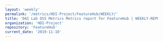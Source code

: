 ```yaml
---
layout: 'weekly'
permalink: '/metrics/HDI-Project/FeatureHub/WEEKLY/'
title: 'DAI Lab OSS Metrics Metrics report for FeatureHub | WEEKLY-REPORT-2019-11-10'
organization: 'HDI-Project'
repository: 'FeatureHub'
current_date: '2019-11-10'
---
```

